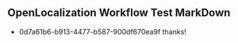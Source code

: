 ## OpenLocalization Workflow Test MarkDown
* 0d7a61b6-b913-4477-b587-900df670ea9f thanks!

<!--HONumber=Aug16_HO1-->


